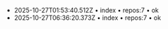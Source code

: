 - 2025-10-27T01:53:40.512Z • index • repos:7 • ok
- 2025-10-27T06:36:20.373Z • index • repos:7 • ok
